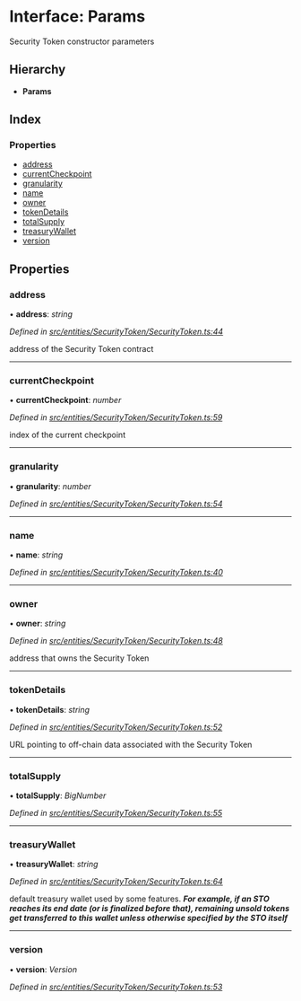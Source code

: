 # Interface: Params

Security Token constructor parameters

## Hierarchy

- **Params**

## Index

### Properties

- [address](_entities_securitytoken_securitytoken_.params.md#address)
- [currentCheckpoint](_entities_securitytoken_securitytoken_.params.md#currentcheckpoint)
- [granularity](_entities_securitytoken_securitytoken_.params.md#granularity)
- [name](_entities_securitytoken_securitytoken_.params.md#name)
- [owner](_entities_securitytoken_securitytoken_.params.md#owner)
- [tokenDetails](_entities_securitytoken_securitytoken_.params.md#tokendetails)
- [totalSupply](_entities_securitytoken_securitytoken_.params.md#totalsupply)
- [treasuryWallet](_entities_securitytoken_securitytoken_.params.md#treasurywallet)
- [version](_entities_securitytoken_securitytoken_.params.md#version)

## Properties

### address

• **address**: _string_

_Defined in [src/entities/SecurityToken/SecurityToken.ts:44](https://github.com/PolymathNetwork/polymath-sdk/blob/d80c6e9/src/entities/SecurityToken/SecurityToken.ts#L44)_

address of the Security Token contract

---

### currentCheckpoint

• **currentCheckpoint**: _number_

_Defined in [src/entities/SecurityToken/SecurityToken.ts:59](https://github.com/PolymathNetwork/polymath-sdk/blob/d80c6e9/src/entities/SecurityToken/SecurityToken.ts#L59)_

index of the current checkpoint

---

### granularity

• **granularity**: _number_

_Defined in [src/entities/SecurityToken/SecurityToken.ts:54](https://github.com/PolymathNetwork/polymath-sdk/blob/d80c6e9/src/entities/SecurityToken/SecurityToken.ts#L54)_

---

### name

• **name**: _string_

_Defined in [src/entities/SecurityToken/SecurityToken.ts:40](https://github.com/PolymathNetwork/polymath-sdk/blob/d80c6e9/src/entities/SecurityToken/SecurityToken.ts#L40)_

---

### owner

• **owner**: _string_

_Defined in [src/entities/SecurityToken/SecurityToken.ts:48](https://github.com/PolymathNetwork/polymath-sdk/blob/d80c6e9/src/entities/SecurityToken/SecurityToken.ts#L48)_

address that owns the Security Token

---

### tokenDetails

• **tokenDetails**: _string_

_Defined in [src/entities/SecurityToken/SecurityToken.ts:52](https://github.com/PolymathNetwork/polymath-sdk/blob/d80c6e9/src/entities/SecurityToken/SecurityToken.ts#L52)_

URL pointing to off-chain data associated with the Security Token

---

### totalSupply

• **totalSupply**: _BigNumber_

_Defined in [src/entities/SecurityToken/SecurityToken.ts:55](https://github.com/PolymathNetwork/polymath-sdk/blob/d80c6e9/src/entities/SecurityToken/SecurityToken.ts#L55)_

---

### treasuryWallet

• **treasuryWallet**: _string_

_Defined in [src/entities/SecurityToken/SecurityToken.ts:64](https://github.com/PolymathNetwork/polymath-sdk/blob/d80c6e9/src/entities/SecurityToken/SecurityToken.ts#L64)_

default treasury wallet used by some features.
**_For example, if an STO reaches its end date (or is finalized before that), remaining unsold tokens get transferred to this wallet unless otherwise specified by the STO itself_**

---

### version

• **version**: _Version_

_Defined in [src/entities/SecurityToken/SecurityToken.ts:53](https://github.com/PolymathNetwork/polymath-sdk/blob/d80c6e9/src/entities/SecurityToken/SecurityToken.ts#L53)_
